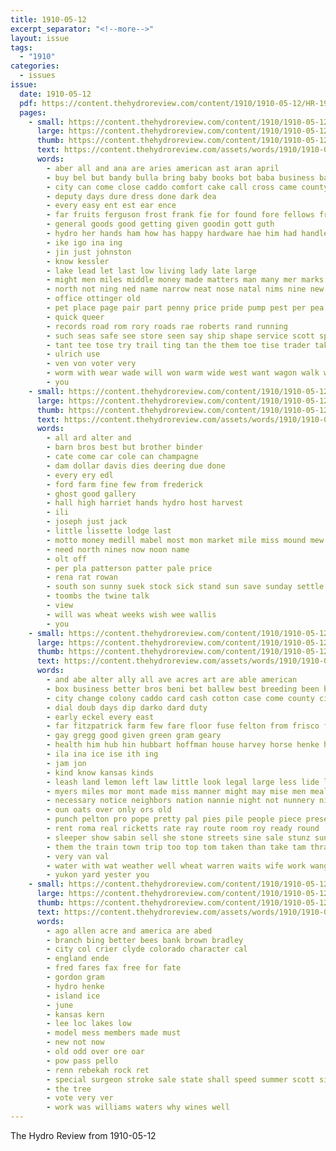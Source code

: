 ```yaml
---
title: 1910-05-12
excerpt_separator: "<!--more-->"
layout: issue
tags:
  - "1910"
categories:
  - issues
issue:
  date: 1910-05-12
  pdf: https://content.thehydroreview.com/content/1910/1910-05-12/HR-1910-05-12.pdf
  pages:
    - small: https://content.thehydroreview.com/content/1910/1910-05-12/small/HR-1910-05-12-01.jpg
      large: https://content.thehydroreview.com/content/1910/1910-05-12/large/HR-1910-05-12-01.jpg
      thumb: https://content.thehydroreview.com/content/1910/1910-05-12/thumbnails/HR-1910-05-12-01.jpg
      text: https://content.thehydroreview.com/assets/words/1910/1910-05-12/HR-1910-05-12-01.txt
      words:
        - aber all and ana are aries american ast aran april
        - buy bel but bandy bulla bring baby books bot baba business balance barre better bec bros best brand
        - city can come close caddo comfort cake call cross came county cattle cool cases cor
        - deputy days dure dress done dark dea
        - every easy ent est ear ence
        - far fruits ferguson frost frank fie for found fore fellows fresh foot force few
        - general goods good getting given goodin gott guth
        - hydro her hands ham how has happy hardware hae him had handle handsome han hand heard hinton
        - ike igo ina ing
        - jin just johnston
        - know kessler
        - lake lead let last low living lady late large
        - might men miles middle money made matters man many mer marks most may monday
        - north not ning ned name narrow neat nose natal nims nine new now nation
        - office ottinger old
        - pet place page pair part penny price pride pump pest per pea
        - quick queer
        - records road rom rory roads rae roberts rand running
        - such seas safe see store seen say ship shape service scott special surpris shade sum state still summer sires stock styles stay speech star size shown saturday save sand sac
        - tant tee tose try trail ting tan the them toe tise trader takes
        - ulrich use
        - ven von voter very
        - worm with wear wade will won warm wide west want wagon walk work well woods wik was
        - you
    - small: https://content.thehydroreview.com/content/1910/1910-05-12/small/HR-1910-05-12-02.jpg
      large: https://content.thehydroreview.com/content/1910/1910-05-12/large/HR-1910-05-12-02.jpg
      thumb: https://content.thehydroreview.com/content/1910/1910-05-12/thumbnails/HR-1910-05-12-02.jpg
      text: https://content.thehydroreview.com/assets/words/1910/1910-05-12/HR-1910-05-12-02.txt
      words:
        - all ard alter and
        - barn bros best but brother binder
        - cate come car cole can champagne
        - dam dollar davis dies deering due done
        - every ery edl
        - ford farm fine few from frederick
        - ghost good gallery
        - hall high harriet hands hydro host harvest
        - ili
        - joseph just jack
        - little lissette lodge last
        - motto money medill mabel most mon market mile miss mound mew
        - need north nines now noon name
        - olt off
        - per pla patterson patter pale price
        - rena rat rowan
        - south son sunny suek stock sick stand sun save sunday settle
        - toombs the twine talk
        - view
        - will was wheat weeks wish wee wallis
        - you
    - small: https://content.thehydroreview.com/content/1910/1910-05-12/small/HR-1910-05-12-03.jpg
      large: https://content.thehydroreview.com/content/1910/1910-05-12/large/HR-1910-05-12-03.jpg
      thumb: https://content.thehydroreview.com/content/1910/1910-05-12/thumbnails/HR-1910-05-12-03.jpg
      text: https://content.thehydroreview.com/assets/words/1910/1910-05-12/HR-1910-05-12-03.txt
      words:
        - and abe alter ally all ave acres art are able american
        - box business better bros beni bet ballew best breeding been busi bound butter baby bowls bus baptist berry but bank
        - city change colony caddo card cash cotton case come county citizen canada corn close chambers coast can crew cream cherry cashier cal cullen church condit cool cotti camping con
        - dial doub days dip darko dard duty
        - early eckel every east
        - far fitzpatrick farm few fare floor fuse felton from frisco for farms fortuna fear free francis
        - gay gregg good given green gram geary
        - health him hub hin hubbart hoffman house harvey horse henke homer home habe honor hughes hardware held her handsome hydro
        - ila ina ice ise ith ing
        - jam jon
        - kind know kansas kinds
        - leash land lemon left law little look legal large less lide longer loan lot low ling last
        - myers miles mor mont made miss manner might may mise men meals morning morn more mon most mega market many mer mexico money mules
        - necessary notice neighbors nation nannie night not nunnery nice new now nei
        - oun oats over only ors old
        - punch pelton pro pope pretty pal pies pile people piece present price pay pure pene purchase per pleas peat
        - rent roma real ricketts rate ray route room roy ready round
        - sleeper show sabin sell she stone streets sine sale stunz sunday stable salesman sai scott saturday southern sick smell ship see seon season six sales standard small special stewart smart spray sister smooth sia sermon sample state shoe school sane sherif son sea
        - them the train town trip too top tom taken than take tam thralls
        - very van val
        - water with wat weather well wheat warren waits wife work wang woods white west world worker wit way went war watch warm will week washita was
        - yukon yard yester you
    - small: https://content.thehydroreview.com/content/1910/1910-05-12/small/HR-1910-05-12-04.jpg
      large: https://content.thehydroreview.com/content/1910/1910-05-12/large/HR-1910-05-12-04.jpg
      thumb: https://content.thehydroreview.com/content/1910/1910-05-12/thumbnails/HR-1910-05-12-04.jpg
      text: https://content.thehydroreview.com/assets/words/1910/1910-05-12/HR-1910-05-12-04.txt
      words:
        - ago allen acre and america are abed
        - branch bing better bees bank brown bradley
        - city col crier clyde colorado character cal
        - england ende
        - fred fares fax free for fate
        - gordon gram
        - hydro henke
        - island ice
        - june
        - kansas kern
        - lee loc lakes low
        - model mess members made must
        - new not now
        - old odd over ore oar
        - pow pass pello
        - renn rebekah rock ret
        - special surgeon stroke sale state shall speed summer scott simple saturday shor sturdy saas
        - the tree
        - vote very ver
        - work was williams waters why wines well
---
```


The Hydro Review from 1910-05-12

<!--more-->

